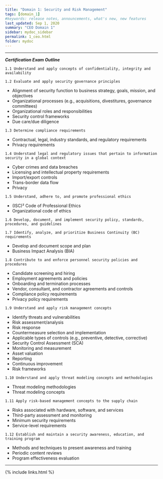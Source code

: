 ```yaml
---
title: "Domain 1: Security and Risk Management"
tags: [domain_1]
#keywords: release notes, announcements, what's new, new features
last_updated: Sep 1, 2020
summary: "CEO Domain 1"
sidebar: mydoc_sidebar
permalink: 1_ceo.html
folder: mydoc
---
```


------------------------------------------------------------------
**_Certification Exam Outline_**

`1.1 Understand and apply concepts of confidentiality, integrity and availability`

`1.2 Evaluate and apply security governance principles`
- Alignment of security function to business strategy, goals, mission, and objectives
- Organizational processes (e.g., acquisitions, divestitures, governance committees)
- Organizational roles and responsibilities
- Security control frameworks
- Due care/due diligence

`1.3 Determine compliance requirements`
- Contractual, legal, industry standards, and regulatory requirements
- Privacy requirements

`1.4 Understand legal and regulatory issues that pertain to information security in a global context`
- Cyber crimes and data breaches
- Licensing and intellectual property requirements
- Import/export controls
- Trans-border data flow
- Privacy

`1.5 Understand, adhere to, and promote professional ethics`
- (ISC)² Code of Professional Ethics
- Organizational code of ethics

`1.6 Develop, document, and implement security policy, standards, procedures, and guidelines`

`1.7 Identify, analyze, and prioritize Business Continuity (BC) requirements`

- Develop and document scope and plan
- Business Impact Analysis (BIA)

`1.8 Contribute to and enforce personnel security policies and procedures`
- Candidate screening and hiring
- Employment agreements and policies
- Onboarding and termination processes
- Vendor, consultant, and contractor agreements and controls
- Compliance policy requirements
- Privacy policy requirements

`1.9 Understand and apply risk management concepts`
- Identify threats and vulnerabilities
- Risk assessment/analysis
- Risk response
- Countermeasure selection and implementation
- Applicable types of controls (e.g., preventive, detective, corrective)
- Security Control Assessment (SCA)
- Monitoring and measurement
- Asset valuation
- Reporting
- Continuous improvement
- Risk frameworks

`1.10 Understand and apply threat modeling concepts and methodologies`
- Threat modeling methodologies
- Threat modeling concepts

`1.11 Apply risk-based management concepts to the supply chain`
- Risks associated with hardware, software, and services
- Third-party assessment and monitoring
- Minimum security requirements
- Service-level requirements

`1.12 Establish and maintain a security awareness, education, and training program`
- Methods and techniques to present awareness and training
- Periodic content reviews
- Program effectiveness evaluation

------------------------------------------------------------------

{% include links.html %}

